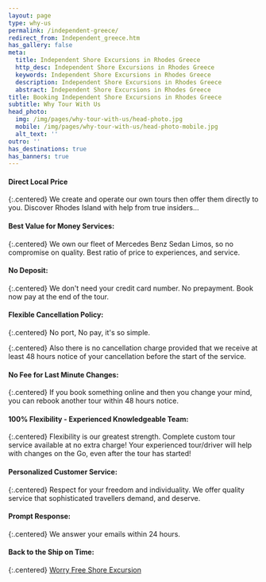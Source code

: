 ```yaml
---
layout: page
type: why-us
permalink: /independent-greece/
redirect_from: Independent_greece.htm
has_gallery: false
meta:
  title: Independent Shore Excursions in Rhodes Greece
  http_desc: Independent Shore Excursions in Rhodes Greece
  keywords: Independent Shore Excursions in Rhodes Greece
  description: Independent Shore Excursions in Rhodes Greece
  abstract: Independent Shore Excursions in Rhodes Greece
title: Booking Independent Shore Excursions in Rhodes Greece
subtitle: Why Tour With Us
head_photo:
  img: /img/pages/why-tour-with-us/head-photo.jpg
  mobile: /img/pages/why-tour-with-us/head-photo-mobile.jpg
  alt_text: ''
outro: ''
has_destinations: true
has_banners: true
---
```

#### Direct Local Price

{:.centered}
We create and operate our own tours then offer them directly to you. Discover Rhodes Island with help from true insiders…

#### Best Value for Money Services:

{:.centered}
We own our fleet of Mercedes Benz Sedan Limos, so no compromise on quality. Best ratio of price to experiences, and service.

#### No Deposit:

{:.centered}
We don't need your credit card number. No prepayment. Book now pay at the end of the tour.

#### Flexible Cancellation Policy:

{:.centered}
No port, No pay, it's so simple.

{:.centered}
Also there is no cancellation charge provided that we receive at least 48 hours notice of your cancellation before the start of the service.

#### No Fee for Last Minute Changes:

{:.centered}
If you book something online and then you change your mind, you can rebook another tour within 48 hours notice.

#### 100% Flexibility - Experienced Knowledgeable Team:

{:.centered}
Flexibility is our greatest strength. Complete custom tour service available at no extra charge! Your experienced tour/driver will help with changes on the Go, even after the tour has started!

#### Personalized Customer Service:

{:.centered}
Respect for your freedom and individuality. We offer quality service that sophisticated travellers demand, and deserve.

#### Prompt Response:

{:.centered}
We answer your emails within 24 hours.

#### Back to the Ship on Time:

{:.centered}
[Worry Free Shore Excursion](/worry-free/)